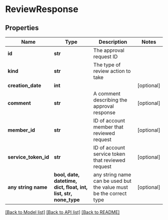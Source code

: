 # ReviewResponse


## Properties
Name | Type | Description | Notes
------------ | ------------- | ------------- | -------------
**id** | **str** | The approval request ID | 
**kind** | **str** | The type of review action to take | 
**creation_date** | **int** |  | [optional] 
**comment** | **str** | A comment describing the approval response | [optional] 
**member_id** | **str** | ID of account member that reviewed request | [optional] 
**service_token_id** | **str** | ID of account service token that reviewed request | [optional] 
**any string name** | **bool, date, datetime, dict, float, int, list, str, none_type** | any string name can be used but the value must be the correct type | [optional]

[[Back to Model list]](../README.md#documentation-for-models) [[Back to API list]](../README.md#documentation-for-api-endpoints) [[Back to README]](../README.md)



